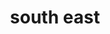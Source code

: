 ---
layout: default
title: south east
section_id: crowds
resions: south-east
permalink: "/winners/southeast/crowds/"
---